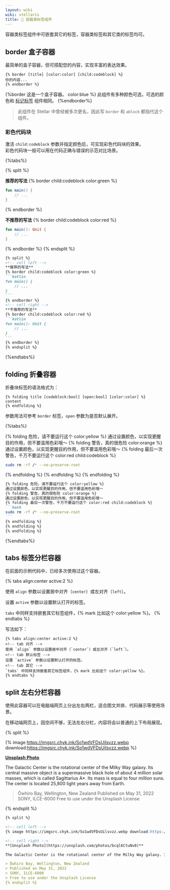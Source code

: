 ```yaml
---
layout: wiki
wiki: stellaris
title: 💼 容器类标签组件
---
```


容器类标签组件中可嵌套其它的标签，容器类标签和其它类的标签均可。

## border 盒子容器

最简单的盒子容器，但可搭配您的内容，实现丰富的表达效果。

```
{% border [title] [color:color] [child:codeblock] %}
你的内容...
{% endborder %}
```

{%border 这是一个盒子容器。 color:blue %}
此组件有多种颜色可选，可选的颜色和 [标记标签](/wiki/stellaris/tag-plugins/express/#mark-标记标签) 组件相同。
{%endborder%}

> 此组件在 Stellar 中曾经被多次更名，因此写 `border` 和 `ablock` 都指代这个组件。

### 彩色代码块

激活 `child:codeblock` 参数并指定颜色后，可实现彩色代码块的效果。  
彩色代码块一般可以用在代码正确与错误的示范对比场景。

{%tabs%}
<!-- tab 示例 -->
{% split %}
<!-- cell left -->
**推荐的写法**
{% border child:codeblock color:green %}
```kotlin
fun main() {
    // ...
}
```
{% endborder %}
<!-- cell right -->
**不推荐的写法**
{% border child:codeblock color:red %}
```kotlin
fun main(): Unit {
    // ...
}
```
{% endborder %}
{% endsplit %}
<!-- tab 写法 -->
````markdown
{% split %}
<!-- cell left -->
**推荐的写法**
{% border child:codeblock color:green %}
```kotlin
fun main() {
    // ...
}
```
{% endborder %}
<!-- cell right -->
**不推荐的写法**
{% border child:codeblock color:red %}
```kotlin
fun main(): Unit {
    // ...
}
```
{% endborder %}
{% endsplit %}
````
{%endtabs%}

## folding 折叠容器

折叠块标签的语法格式为：

```
{% folding title [codeblock:bool] [open:bool] [color:color] %}
content
{% endfolding %}
```

参数用法可参考 `border` 标签，`open` 参数为是否默认展开。

{%tabs%}
<!-- tab 示例 -->
{% folding 危险，请不要运行这个 color:yellow %}
通过设置颜色，以实现更醒目的作用，但不要滥用色彩哦～
{% folding 警告，真的很危险 color:orange %}
通过设置颜色，以实现更醒目的作用，但不要滥用色彩哦～
{% folding 最后一次警告，千万不要运行这个 color:red child:codeblock %}

```bash
sudo rm -rf /* --no-preserve-root
```
{% endfolding %}
{% endfolding %}
{% endfolding %}
<!-- tab 写法 -->
````markdown
{% folding 危险，请不要运行这个 color:yellow %}
通过设置颜色，以实现更醒目的作用，但不要滥用色彩哦～
{% folding 警告，真的很危险 color:orange %}
通过设置颜色，以实现更醒目的作用，但不要滥用色彩哦～
{% folding 最后一次警告，千万不要运行这个 color:red child:codeblock %}
```bash
sudo rm -rf /* --no-preserve-root
```
{% endfolding %}
{% endfolding %}
{% endfolding %}
````
{%endtabs%}

## tabs 标签分栏容器

在前面的示例代码中，已经多次使用过这个容器。

{% tabs align:center active:2 %}
<!-- tab 对齐 -->
使用 `align` 参数以设置居中对齐（`center`）或左对齐（`left`）。
<!-- tab 默认标签 -->
设置 `active` 参数以设置默认打开的标签。
<!-- tab 其它 -->
`tabs` 中同样支持嵌套其它标签组件，{% mark 比如这个 color:yellow %}。
{% endtabs %}

写法如下：

```
{% tabs align:center active:2 %}
<!-- tab 对齐 -->
使用 `align` 参数以设置居中对齐（`center`）或左对齐（`left`）。
<!-- tab 默认标签 -->
设置 `active` 参数以设置默认打开的标签。
<!-- tab 其它 -->
`tabs` 中同样支持嵌套其它标签组件，{% mark 比如这个 color:yellow %}。
{% endtabs %}
```

## split 左右分栏容器

使用此容器可以在电脑端网页上分出左右两栏，适合图文并排、代码展示等使用场景。

在移动端网页上，因空间不够，无法左右分栏，内容将会以普通的上下布局展现。

{% split %}
<!-- cell left -->
{% image https://imgsrc.chyk.ink/So1wdVFDsUilsvzz.webp download:https://imgsrc.chyk.ink/So1wdVFDsUilsvzz.webp %}
<!-- cell right -->
**[Unsplash Photo](https://unsplash.com/photos/bcql6CtuNv0)**

The Galactic Center is the rotational center of the Milky Way galaxy. Its central massive object is a supermassive black hole of about 4 million solar masses, which is called Sagittarius A*. Its mass is equal to four million suns. The center is located 25,800 light years away from Earth.

> Ōwhiro Bay, Wellington, New Zealand
> Published on May 31, 2022
> SONY, ILCE-6000
> Free to use under the Unsplash License

{% endsplit %}



````markdown
{% split %}

<!-- cell left -->
{% image https://imgsrc.chyk.ink/So1wdVFDsUilsvzz.webp download:https://imgsrc.chyk.ink/So1wdVFDsUilsvzz.webp %}

<!-- cell right -->
**[Unsplash Photo](https://unsplash.com/photos/bcql6CtuNv0)**

The Galactic Center is the rotational center of the Milky Way galaxy. Its central massive object is a supermassive black hole of about 4 million solar masses, which is called Sagittarius A*. Its mass is equal to four million suns. The center is located 25,800 light years away from Earth.

> Ōwhiro Bay, Wellington, New Zealand
> Published on May 31, 2022
> SONY, ILCE-6000
> Free to use under the Unsplash License
{% endsplit %}
````
